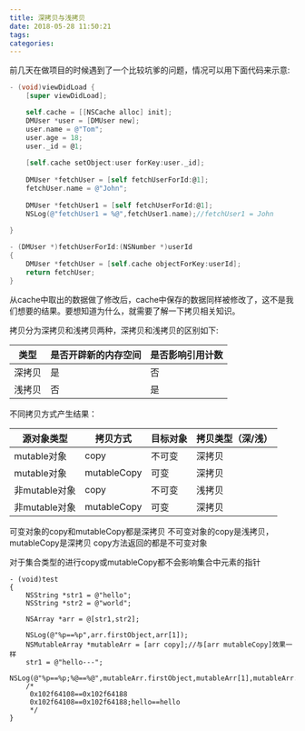 ```yaml
---
title: 深拷贝与浅拷贝
date: 2018-05-28 11:50:21
tags:
categories:
---
```


前几天在做项目的时候遇到了一个比较坑爹的问题，情况可以用下面代码来示意:

```Objective-C
- (void)viewDidLoad {
    [super viewDidLoad];

    self.cache = [[NSCache alloc] init];
    DMUser *user = [DMUser new];
    user.name = @"Tom";
    user.age = 18;
    user._id = @1;
    
    [self.cache setObject:user forKey:user._id];
    
    DMUser *fetchUser = [self fetchUserForId:@1];
    fetchUser.name = @"John";
    
    DMUser *fetchUser1 = [self fetchUserForId:@1];
    NSLog(@"fetchUser1 = %@",fetchUser1.name);//fetchUser1 = John
    
}

- (DMUser *)fetchUserForId:(NSNumber *)userId
{
    DMUser *fetchUser = [self.cache objectForKey:userId];
    return fetchUser;
}

```

从cache中取出的数据做了修改后，cache中保存的数据同样被修改了，这不是我们想要的结果。要想知道为什么，就需要了解一下拷贝相关知识。

拷贝分为深拷贝和浅拷贝两种，深拷贝和浅拷贝的区别如下:

 类型|是否开辟新的内存空间|是否影响引用计数 
--|--|--
深拷贝|是|否
浅拷贝|否|是

不同拷贝方式产生结果：

源对象类型|拷贝方式|目标对象|拷贝类型（深/浅）
--|--|---|--
mutable对象|copy|不可变|深拷贝
mutable对象|mutableCopy|可变|深拷贝
非mutable对象|copy|不可变|浅拷贝
非mutable对象|mutableCopy|可变|深拷贝

可变对象的copy和mutableCopy都是深拷贝
不可变对象的copy是浅拷贝，mutableCopy是深拷贝
copy方法返回的都是不可变对象

对于集合类型的进行copy或mutableCopy都不会影响集合中元素的指针

```
- (void)test
{
    NSString *str1 = @"hello";
    NSString *str2 = @"world";
    
    NSArray *arr = @[str1,str2];
    
    NSLog(@"%p==%p",arr.firstObject,arr[1]);
    NSMutableArray *mutableArr = [arr copy];//与[arr mutableCopy]效果一样
    str1 = @"hello---";
    NSLog(@"%p==%p;%@==%@",mutableArr.firstObject,mutableArr[1],mutableArr.firstObject,arr.firstObject);
    /*
     0x102f64108==0x102f64188
     0x102f64108==0x102f64188;hello==hello
     */
}
```